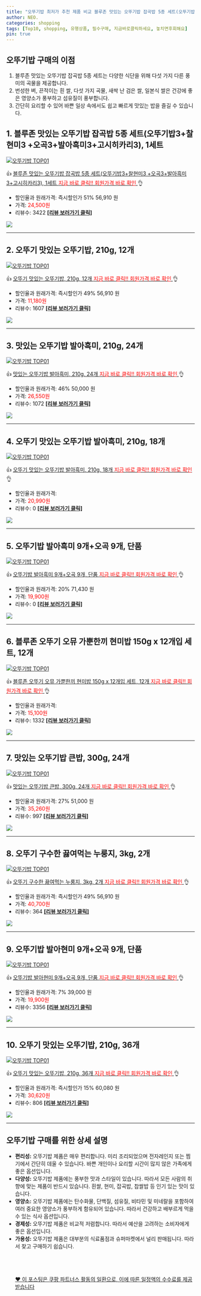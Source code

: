 ```yaml
---
title: "오뚜기밥 최저가 추천 제품 비교 블루존 맛있는 오뚜기밥 잡곡밥 5종 세트(오뚜기밥3+찰현미3 +오곡3+발아흑미3+고시히카리3), 1세트 가격 비교 최저가장점"
author: NEO.
categories: shopping
tags: [Top10, shopping, 유행상품, 필수구매, 지금바로클릭하세요, 놓치면후회해요]
pin: true
---
```

## 오뚜기밥 구매의 이점
1. 블루존 맛있는 오뚜기밥 잡곡밥 5종 세트는 다양한 식단을 위해 다섯 가지 다른 풍미의 곡물을 제공합니다.
2. 번성한 벼, 끈적이는 흰 쌀, 다섯 가지 곡물, 새싹 난 검은 쌀, 일본식 쌀은 건강에 좋은 영양소가 풍부하고 섬유질이 풍부합니다.
3. 간단히 요리할 수 있어 바쁜 일상 속에서도 쉽고 빠르게 맛있는 밥을 즐길 수 있습니다.

   

## 1. 블루존 맛있는 오뚜기밥 잡곡밥 5종 세트(오뚜기밥3+찰현미3 +오곡3+발아흑미3+고시히카리3), 1세트

[![오뚜기밥 TOP01](https://thumbnail7.coupangcdn.com/thumbnails/remote/490x490ex/image/vendor_inventory/7866/3d3a39cc0d42395473076dd5dc5fc1966a385171274674d827b90bff0b7a.jpg)](https://link.coupang.com/re/AFFSDP?lptag=AF3617701&subid=GithubCoopas&pageKey=7592012017&traceid=V0-153&itemId=20064219759&vendorItemId=81566110829)


👍 [블루존 맛있는 오뚜기밥 잡곡밥 5종 세트(오뚜기밥3+찰현미3 +오곡3+발아흑미3+고시히카리3), 1세트 <font color=red> 지금 바로 클릭!! 회원가격 바로 확인 </font> ](https://link.coupang.com/re/AFFSDP?lptag=AF3617701&subid=GithubCoopas&pageKey=7592012017&traceid=V0-153&itemId=20064219759&vendorItemId=81566110829) 👌 


- 할인율과 원래가격: 즉시할인가 51%  56,910   원
- 가격: <span style='color:red'>24,500원</span>
- 리뷰수: 3422  [**[리뷰 보러가기 클릭]**](https://link.coupang.com/re/AFFSDP?lptag=AF3617701&subid=GithubCoopas&pageKey=7592012017&traceid=V0-153&itemId=20064219759&vendorItemId=81566110829)

[![](/discount_price.png)](https://link.coupang.com/re/AFFSDP?lptag=AF3617701&subid=GithubCoopas&pageKey=7592012017&traceid=V0-153&itemId=20064219759&vendorItemId=81566110829)

---


   

## 2. 오뚜기 맛있는 오뚜기밥, 210g, 12개

[![오뚜기밥 TOP01](https://thumbnail8.coupangcdn.com/thumbnails/remote/490x490ex/image/retail/images/75125587583118-0876e8f8-b6ad-4b8b-baa2-a79ecb3bac5c.jpg)](https://link.coupang.com/re/AFFSDP?lptag=AF3617701&subid=GithubCoopas&pageKey=7235457880&traceid=V0-153&itemId=18037601488&vendorItemId=80641989278)


👍 [오뚜기 맛있는 오뚜기밥, 210g, 12개 <font color=red> 지금 바로 클릭!! 회원가격 바로 확인 </font> ](https://link.coupang.com/re/AFFSDP?lptag=AF3617701&subid=GithubCoopas&pageKey=7235457880&traceid=V0-153&itemId=18037601488&vendorItemId=80641989278) 👌 


- 할인율과 원래가격: 즉시할인가 49%  56,910   원
- 가격: <span style='color:red'>11,180원</span>
- 리뷰수: 1607  [**[리뷰 보러가기 클릭]**](https://link.coupang.com/re/AFFSDP?lptag=AF3617701&subid=GithubCoopas&pageKey=7235457880&traceid=V0-153&itemId=18037601488&vendorItemId=80641989278)

[![](/discount_price.png)](https://link.coupang.com/re/AFFSDP?lptag=AF3617701&subid=GithubCoopas&pageKey=7235457880&traceid=V0-153&itemId=18037601488&vendorItemId=80641989278)

---


   

## 3. 맛있는 오뚜기밥 발아흑미, 210g, 24개

[![오뚜기밥 TOP01](https://thumbnail9.coupangcdn.com/thumbnails/remote/490x490ex/image/retail/images/3eba5655-2b10-4a3a-9dc1-5f041a6c12fe3218098290839619387.png)](https://link.coupang.com/re/AFFSDP?lptag=AF3617701&subid=GithubCoopas&pageKey=7518188257&traceid=V0-153&itemId=549940583&vendorItemId=85166624401)


👍 [맛있는 오뚜기밥 발아흑미, 210g, 24개 <font color=red> 지금 바로 클릭!! 회원가격 바로 확인 </font> ](https://link.coupang.com/re/AFFSDP?lptag=AF3617701&subid=GithubCoopas&pageKey=7518188257&traceid=V0-153&itemId=549940583&vendorItemId=85166624401) 👌 


- 할인율과 원래가격: 46%  50,000   원
- 가격: <span style='color:red'>26,550원</span>
- 리뷰수: 1072  [**[리뷰 보러가기 클릭]**](https://link.coupang.com/re/AFFSDP?lptag=AF3617701&subid=GithubCoopas&pageKey=7518188257&traceid=V0-153&itemId=549940583&vendorItemId=85166624401)

[![](/discount_price.png)](https://link.coupang.com/re/AFFSDP?lptag=AF3617701&subid=GithubCoopas&pageKey=7518188257&traceid=V0-153&itemId=549940583&vendorItemId=85166624401)

---


   

## 4. 오뚜기 맛있는 오뚜기밥 발아흑미, 210g, 18개

[![오뚜기밥 TOP01](https://thumbnail9.coupangcdn.com/thumbnails/remote/490x490ex/image/retail/images/9106117506982430-9806258e-f145-4af7-a90c-6c9968bc038e.jpg)](https://link.coupang.com/re/AFFSDP?lptag=AF3617701&subid=GithubCoopas&pageKey=7518188257&traceid=V0-153&itemId=235500382&vendorItemId=70384184877)


👍 [오뚜기 맛있는 오뚜기밥 발아흑미, 210g, 18개 <font color=red> 지금 바로 클릭!! 회원가격 바로 확인 </font> ](https://link.coupang.com/re/AFFSDP?lptag=AF3617701&subid=GithubCoopas&pageKey=7518188257&traceid=V0-153&itemId=235500382&vendorItemId=70384184877) 👌 


- 할인율과 원래가격: 
- 가격: <span style='color:red'>20,990원</span>
- 리뷰수: 0  [**[리뷰 보러가기 클릭]**](https://link.coupang.com/re/AFFSDP?lptag=AF3617701&subid=GithubCoopas&pageKey=7518188257&traceid=V0-153&itemId=235500382&vendorItemId=70384184877)

[![](/discount_price.png)](https://link.coupang.com/re/AFFSDP?lptag=AF3617701&subid=GithubCoopas&pageKey=7518188257&traceid=V0-153&itemId=235500382&vendorItemId=70384184877)

---


   

## 5. 오뚜기밥 발아흑미 9개+오곡 9개, 단품

[![오뚜기밥 TOP01](https://thumbnail7.coupangcdn.com/thumbnails/remote/490x490ex/image/vendor_inventory/da7e/24a13d5fd4b81d98f45bc3bcf39a919991857a67333e33c6d4789d28e21e.jpg)](https://link.coupang.com/re/AFFSDP?lptag=AF3617701&subid=GithubCoopas&pageKey=7737621900&traceid=V0-153&itemId=20809034365&vendorItemId=87877951445)


👍 [오뚜기밥 발아흑미 9개+오곡 9개, 단품 <font color=red> 지금 바로 클릭!! 회원가격 바로 확인 </font> ](https://link.coupang.com/re/AFFSDP?lptag=AF3617701&subid=GithubCoopas&pageKey=7737621900&traceid=V0-153&itemId=20809034365&vendorItemId=87877951445) 👌 


- 할인율과 원래가격: 20%  71,430   원
- 가격: <span style='color:red'>19,900원</span>
- 리뷰수: 0  [**[리뷰 보러가기 클릭]**](https://link.coupang.com/re/AFFSDP?lptag=AF3617701&subid=GithubCoopas&pageKey=7737621900&traceid=V0-153&itemId=20809034365&vendorItemId=87877951445)

[![](/discount_price.png)](https://link.coupang.com/re/AFFSDP?lptag=AF3617701&subid=GithubCoopas&pageKey=7737621900&traceid=V0-153&itemId=20809034365&vendorItemId=87877951445)

---


   

## 6. 블루존 오뚜기 오뮤 가뿐한끼 현미밥 150g x 12개입 세트, 12개

[![오뚜기밥 TOP01](https://thumbnail8.coupangcdn.com/thumbnails/remote/490x490ex/image/vendor_inventory/28f6/54000fe07f163ef911bccb3cd0090bcc84c58c9d6f2f962693b113044a5b.jpg)](https://link.coupang.com/re/AFFSDP?lptag=AF3617701&subid=GithubCoopas&pageKey=5794587584&traceid=V0-153&itemId=12602580021&vendorItemId=87088824963)


👍 [블루존 오뚜기 오뮤 가뿐한끼 현미밥 150g x 12개입 세트, 12개 <font color=red> 지금 바로 클릭!! 회원가격 바로 확인 </font> ](https://link.coupang.com/re/AFFSDP?lptag=AF3617701&subid=GithubCoopas&pageKey=5794587584&traceid=V0-153&itemId=12602580021&vendorItemId=87088824963) 👌 


- 할인율과 원래가격: 
- 가격: <span style='color:red'>15,100원</span>
- 리뷰수: 1332  [**[리뷰 보러가기 클릭]**](https://link.coupang.com/re/AFFSDP?lptag=AF3617701&subid=GithubCoopas&pageKey=5794587584&traceid=V0-153&itemId=12602580021&vendorItemId=87088824963)

[![](/discount_price.png)](https://link.coupang.com/re/AFFSDP?lptag=AF3617701&subid=GithubCoopas&pageKey=5794587584&traceid=V0-153&itemId=12602580021&vendorItemId=87088824963)

---


   

## 7. 맛있는 오뚜기밥 큰밥, 300g, 24개

[![오뚜기밥 TOP01](https://thumbnail10.coupangcdn.com/thumbnails/remote/490x490ex/image/retail/images/3546686680526153-2902c129-3af6-4e0e-8951-9f5678689f55.png)](https://link.coupang.com/re/AFFSDP?lptag=AF3617701&subid=GithubCoopas&pageKey=7323093776&traceid=V0-153&itemId=234154161&vendorItemId=70384185421)


👍 [맛있는 오뚜기밥 큰밥, 300g, 24개 <font color=red> 지금 바로 클릭!! 회원가격 바로 확인 </font> ](https://link.coupang.com/re/AFFSDP?lptag=AF3617701&subid=GithubCoopas&pageKey=7323093776&traceid=V0-153&itemId=234154161&vendorItemId=70384185421) 👌 


- 할인율과 원래가격: 27%  51,000   원
- 가격: <span style='color:red'>35,260원</span>
- 리뷰수: 997  [**[리뷰 보러가기 클릭]**](https://link.coupang.com/re/AFFSDP?lptag=AF3617701&subid=GithubCoopas&pageKey=7323093776&traceid=V0-153&itemId=234154161&vendorItemId=70384185421)

[![](/discount_price.png)](https://link.coupang.com/re/AFFSDP?lptag=AF3617701&subid=GithubCoopas&pageKey=7323093776&traceid=V0-153&itemId=234154161&vendorItemId=70384185421)

---


   

## 8. 오뚜기 구수한 끓여먹는 누룽지, 3kg, 2개

[![오뚜기밥 TOP01](https://thumbnail10.coupangcdn.com/thumbnails/remote/490x490ex/image/retail/images/60c659e9-fe44-4cdf-86a3-8420e61ab80a8754961360200437923.png)](https://link.coupang.com/re/AFFSDP?lptag=AF3617701&subid=GithubCoopas&pageKey=7670799783&traceid=V0-153&itemId=20657286349&vendorItemId=88057924845)


👍 [오뚜기 구수한 끓여먹는 누룽지, 3kg, 2개 <font color=red> 지금 바로 클릭!! 회원가격 바로 확인 </font> ](https://link.coupang.com/re/AFFSDP?lptag=AF3617701&subid=GithubCoopas&pageKey=7670799783&traceid=V0-153&itemId=20657286349&vendorItemId=88057924845) 👌 


- 할인율과 원래가격: 즉시할인가 49%  56,910   원
- 가격: <span style='color:red'>40,700원</span>
- 리뷰수: 364  [**[리뷰 보러가기 클릭]**](https://link.coupang.com/re/AFFSDP?lptag=AF3617701&subid=GithubCoopas&pageKey=7670799783&traceid=V0-153&itemId=20657286349&vendorItemId=88057924845)

[![](/discount_price.png)](https://link.coupang.com/re/AFFSDP?lptag=AF3617701&subid=GithubCoopas&pageKey=7670799783&traceid=V0-153&itemId=20657286349&vendorItemId=88057924845)

---


   

## 9. 오뚜기밥 발아현미 9개+오곡 9개, 단품

[![오뚜기밥 TOP01](https://thumbnail9.coupangcdn.com/thumbnails/remote/490x490ex/image/vendor_inventory/141f/225b2fb3112dd890a341e0ea26c5dfb67f0dcee00a5a88ee09d539cf4976.jpg)](https://link.coupang.com/re/AFFSDP?lptag=AF3617701&subid=GithubCoopas&pageKey=7737621702&traceid=V0-153&itemId=20809033550&vendorItemId=87877950011)


👍 [오뚜기밥 발아현미 9개+오곡 9개, 단품 <font color=red> 지금 바로 클릭!! 회원가격 바로 확인 </font> ](https://link.coupang.com/re/AFFSDP?lptag=AF3617701&subid=GithubCoopas&pageKey=7737621702&traceid=V0-153&itemId=20809033550&vendorItemId=87877950011) 👌 


- 할인율과 원래가격: 7%  39,000   원
- 가격: <span style='color:red'>19,900원</span>
- 리뷰수: 3356  [**[리뷰 보러가기 클릭]**](https://link.coupang.com/re/AFFSDP?lptag=AF3617701&subid=GithubCoopas&pageKey=7737621702&traceid=V0-153&itemId=20809033550&vendorItemId=87877950011)

[![](/discount_price.png)](https://link.coupang.com/re/AFFSDP?lptag=AF3617701&subid=GithubCoopas&pageKey=7737621702&traceid=V0-153&itemId=20809033550&vendorItemId=87877950011)

---


   

## 10. 오뚜기 맛있는 오뚜기밥, 210g, 36개

[![오뚜기밥 TOP01](https://thumbnail9.coupangcdn.com/thumbnails/remote/490x490ex/image/retail/images/715881671549096-3bce0ffe-bf2e-4fff-b3f7-b9be35884140.jpg)](https://link.coupang.com/re/AFFSDP?lptag=AF3617701&subid=GithubCoopas&pageKey=7470370169&traceid=V0-153&itemId=19491671859&vendorItemId=86601386549)


👍 [오뚜기 맛있는 오뚜기밥, 210g, 36개 <font color=red> 지금 바로 클릭!! 회원가격 바로 확인 </font> ](https://link.coupang.com/re/AFFSDP?lptag=AF3617701&subid=GithubCoopas&pageKey=7470370169&traceid=V0-153&itemId=19491671859&vendorItemId=86601386549) 👌 


- 할인율과 원래가격: 즉시할인가 15%  60,080   원
- 가격: <span style='color:red'>30,620원</span>
- 리뷰수: 806  [**[리뷰 보러가기 클릭]**](https://link.coupang.com/re/AFFSDP?lptag=AF3617701&subid=GithubCoopas&pageKey=7470370169&traceid=V0-153&itemId=19491671859&vendorItemId=86601386549)

[![](/discount_price.png)](https://link.coupang.com/re/AFFSDP?lptag=AF3617701&subid=GithubCoopas&pageKey=7470370169&traceid=V0-153&itemId=19491671859&vendorItemId=86601386549)

---
## 오뚜기밥 구매를 위한 상세 설명
* **편리성:** 오뚜기밥 제품은 매우 편리합니다. 미리 조리되었으며 전자레인지 또는 찜기에서 간단히 데울 수 있습니다. 바쁜 개인이나 요리할 시간이 많지 않은 가족에게 좋은 옵션입니다.
* **다양성:** 오뚜기밥 제품에는 풍부한 맛과 스타일이 있습니다. 따라서 모든 사람의 취향에 맞는 제품이 반드시 있습니다. 흰쌀, 현미, 잡곡밥, 찹쌀밥 등 인기 있는 맛이 있습니다.
* **영양소:** 오뚜기밥 제품에는 탄수화물, 단백질, 섬유질, 비타민 및 미네랄을 포함하여 여러 중요한 영양소가 풍부하게 함유되어 있습니다. 따라서 건강하고 배부르게 먹을 수 있는 식사 옵션입니다.
* **경제성:** 오뚜기밥 제품은 비교적 저렴합니다. 따라서 예산을 고려하는 소비자에게 좋은 옵션입니다.
* **가용성:** 오뚜기밥 제품은 대부분의 식료품점과 슈퍼마켓에서 널리 판매됩니다. 따라서 찾고 구매하기 쉽습니다.<br><br><br><br><br> [ ❤  이 포스팅은 쿠팡 파트너스 활동의 일환으로, 이에 따른 일정액의 수수료를 제공받습니다](https://link.coupang.com/a/bcEFyh)